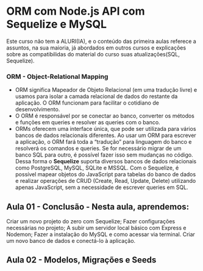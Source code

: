 # ORM com Node.js API com Sequelize e MySQL
Este curso não tem a ALURI(IA), e o conteúdo das primeira aulas referece a assuntos, na sua maioria, já abordados em outros cursos e explicações sobre as compatibilidas do material do curso suas atualizações(SQL, Sequelize).

### ORM - Object-Relational Mapping
 - ORM significa Mapeador de Objeto Relacional (em uma tradução livre) e usamos para isolar a camada relacional de dados do restante da aplicação. O ORM funcionam para facilitar o cotidiano de desenvolvimento. 
 - O ORM é responsável por se conectar ao banco, converter os métodos e funções em queries e resolver as queries com o banco.  
 - ORMs oferecem uma interface única, que pode ser utilizada para vários bancos de dados relacionais diferentes. Ao usar um ORM para escrever a aplicação, o ORM fará toda a “tradução” para linguagem do banco e resolverá os comandos e queries. Se for necessário migrar de um banco SQL para outro, é possível fazer isso sem mudanças no código.
Dessa forma o **Sequelize** suporta diversos bancos de dados relacionais como PostgreSQL, MySQL, SQLite e MSSQL. Com o Sequelize, é possível mapear objetos do JavaScript para tabelas do banco de dados e realizar operações de CRUD (Create, Read, Update, Delete) utilizando apenas JavaScript, sem a necessidade de escrever queries em SQL.

## Aula 01 - Conclusão - Nesta aula, aprendemos:
Criar um novo projeto do zero com Sequelize;
Fazer configurações necessárias no projeto;
A subir um servidor local básico com Express e Nodemon;
Fazer a instalação do MySQL e como acessar via terminal.
Criar um novo banco de dados e conectá-lo à aplicação.



## Aula 02 - Modelos, Migrações e Seeds
